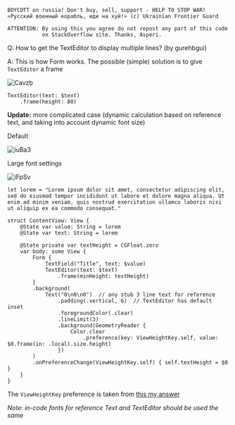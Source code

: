 ```
BOYCOTT on russia! Don't buy, sell, support - HELP TO STOP WAR!
«Русский военный корабль, иди на хуй!» (c) Ukrainian Frontier Guard

ATTENTION: By using this you agree do not repost any part of this code
           on StackOverflow site. Thanks, Asperi.
```

Q: How to get the TextEditor to display multiple lines? (by gurehbgui)

A: This is how Form works. The possible (simple) solution is to give `TextEditor` a frame

![Cavzb](https://user-images.githubusercontent.com/62171579/170915334-b498ff1d-3b6c-4f3f-a9f2-6a1ff4b99648.png)


    TextEditor(text: $text)
        .frame(height: 80)

**Update:** more complicated case (dynamic calculation based on reference text, and taking into account dynamic font size)

Default

![iuBa3](https://user-images.githubusercontent.com/62171579/170915364-8d46d2a3-8bca-43d8-85d8-76a8e3c14fb2.png)

Large font settings

![iFpSv](https://user-images.githubusercontent.com/62171579/170915392-bcfd5623-5316-4e55-8579-fa02a0247293.png)

```
let lorem = "Lorem ipsum dolor sit amet, consectetur adipiscing elit, sed do eiusmod tempor incididunt ut labore et dolore magna aliqua. Ut enim ad minim veniam, quis nostrud exercitation ullamco laboris nisi ut aliquip ex ea commodo consequat."

struct ContentView: View {
    @State var value: String = lorem
    @State var text: String = lorem

    @State private var textHeight = CGFloat.zero
    var body: some View {
        Form {
            TextField("Title", text: $value)
            TextEditor(text: $text)
                .frame(minHeight: textHeight)
        }
        .background(
            Text("0\n0\n0")  // any stub 3 line text for reference
                .padding(.vertical, 6)  // TextEditor has default inset
                .foregroundColor(.clear)
                .lineLimit(3)
                .background(GeometryReader {
                    Color.clear
                        .preference(key: ViewHeightKey.self, value: $0.frame(in: .local).size.height)
                })
        )
        .onPreferenceChange(ViewHeightKey.self) { self.textHeight = $0 }
    }
}
```

The `ViewHeightKey` preference is taken from [this my answer](https://github.com/Asperi-Demo/4SwiftUI/blob/master/Answers/Automatically_adjustable_view_height.md)

*Note: in-code fonts for reference Text and TextEditor should be used the same*
